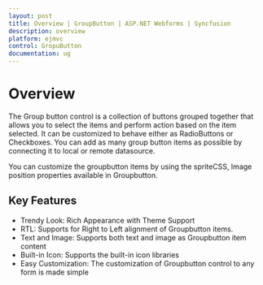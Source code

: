 ```yaml
---
layout: post
title: Overview | GroupButton | ASP.NET Webforms | Syncfusion
description: overview
platform: ejmvc
control: GropuButton
documentation: ug
---
```


# Overview

The Group button control is a collection of buttons grouped together that allows you to select the items and perform action based on the item selected. It can be customized to behave either as RadioButtons or Checkboxes. You can add as many group button items as possible by connecting it to local or remote datasource. 

You can customize the groupbutton items by using the spriteCSS, Image position properties available in Groupbutton.

## Key Features

* Trendy Look: Rich Appearance with Theme Support
* RTL: Supports for Right to Left alignment of Groupbutton items.
* Text and Image: Supports both text and image as Groupbutton item content
* Built-in Icon: Supports the built-in icon libraries
* Easy Customization: The customization of Groupbutton control to any form is made simple
